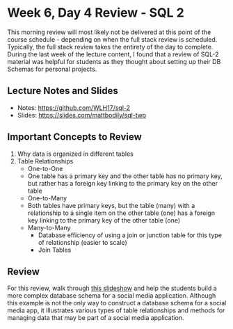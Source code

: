 # Week 6, Day 4 Review - SQL 2

This morning review will most likely not be delivered at this point of the course schedule - depending on when the full stack review is scheduled. Typically, the full stack review takes the entirety of the day to complete. During the last week of the lecture content, I found that a review of SQL-2 material was helpful for students as they thought about setting up their DB Schemas for personal projects.

## Lecture Notes and Slides

- Notes: https://github.com/WLH17/sql-2
- Slides: https://slides.com/mattbodily/sql-two

## Important Concepts to Review

1. Why data is organized in different tables
2. Table Relationships
   - One-to-One
    - One table has a primary key and the other table has no primary key, but rather has a foreign key linking to the primary key on the other table
   - One-to-Many
    - Both tables have primary keys, but the table (many) with a relationship to a single item on the other table (one) has a foreign key linking to the primary key of the other table (one)
   - Many-to-Many
      - Database efficiency of using a join or junction table for this type of relationship (easier to scale)
      - Join Tables

## Review

For this review, walk through [this slideshow](https://slides.com/lucasschaat/copy-of-sql-2#/) and help the students build a more complex database schema for a social media application. Although this example is not the only way to construct a database schema for a social media app, it illustrates various types of table relationships and methods for managing data that may be part of a social media application.